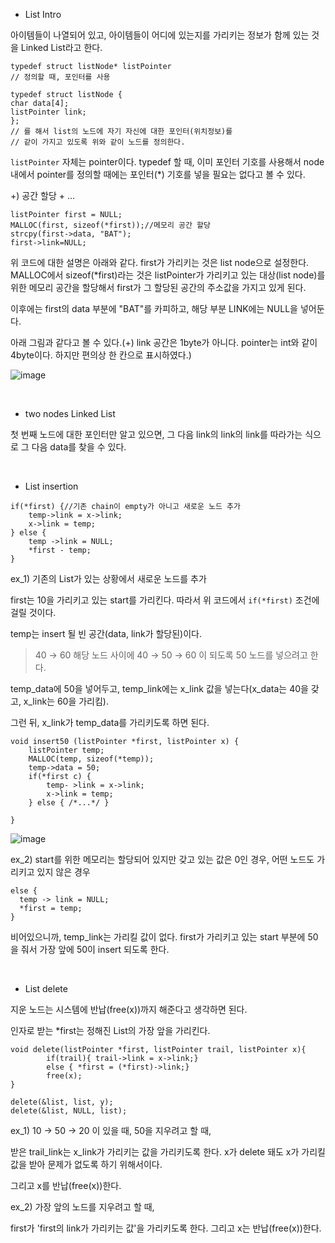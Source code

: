 - List Intro

아이템들이 나열되어 있고, 아이템들이 어디에 있는지를 가리키는 정보가 함께 있는 것을 Linked List라고 한다.

```
typedef struct listNode* listPointer
// 정의할 때, 포인터를 사용

typedef struct listNode {
char data[4];
listPointer link;
};
// 를 해서 list의 노드에 자기 자신에 대한 포인터(위치정보)를
// 같이 가지고 있도록 위와 같이 노드를 정의한다.
```

```listPointer``` 자체는 pointer이다. typedef 할 때, 이미 포인터 기호를 사용해서 node 내에서 pointer를 정의할 때에는 포인터(*) 기호를 넣을 필요는 없다고 볼 수 있다.

+) 공간 할당 + ...

```
listPointer first = NULL;
MALLOC(first, sizeof(*first));//메모리 공간 할당
strcpy(first->data, "BAT");
first->link=NULL;
```

위 코드에 대한 설명은 아래와 같다.
first가 가리키는 것은 list node으로 설정한다.
MALLOC에서 sizeof(*first)라는 것은 listPointer가 가리키고 있는 대상(list node)를 위한 메모리 공간을 할당해서 first가 그 할당된 공간의 주소값을 가지고 있게 된다.

이후에는 first의 data 부분에 "BAT"를 카피하고, 해당 부분 LINK에는 NULL을 넣어둔다.

아래 그림과 같다고 볼 수 있다.(+) link 공간은 1byte가 아니다. pointer는 int와 같이 4byte이다. 하지만 편의상 한 칸으로 표시하였다.)

![image](https://github.com/sonyrainy/TIL/assets/91364766/71274439-9adb-4931-a841-26434f1fb1a4)

<br>

- two nodes Linked List

첫 번째 노드에 대한 포인터만 알고 있으면, 그 다음 link의 link의 link를 따라가는 식으로 그 다음 data를 찾을 수 있다.

<br>

- List insertion

```
if(*first) {//기존 chain이 empty가 아니고 새로운 노드 추가
	temp->link = x->link;
	x->link = temp;
} else {
	temp ->link = NULL;
	*first - temp;
}
```

ex_1) 기존의 List가 있는 상황에서 새로운 노드를 추가

first는 10을 가리키고 있는 start를 가리킨다. 따라서 위 코드에서 ```if(*first)``` 조건에 걸릴 것이다.

temp는 insert 될 빈 공간(data, link가 할당된)이다.

>40 → 60 해당 노드 사이에 40 → 50 → 60 이 되도록 50 노드를 넣으려고 한다.

temp_data에 50을 넣어두고, temp_link에는 x_link 값을 넣는다(x_data는 40을 갖고, x_link는 60을 가리킴).

그런 뒤, x_link가 temp_data를 가리키도록 하면 된다.

```
void insert50 (listPointer *first, listPointer x) {
	listPointer temp;
	MALLOC(temp, sizeof(*temp));
	temp->data = 50;
	if(*first c) {
		temp- >link = x->link;
		x->link = temp;
	} else { /*...*/ }

}
```

![image](https://github.com/sonyrainy/TIL/assets/91364766/77492b98-23fc-4290-9f45-ba00ca881cb9)


ex_2) start를 위한 메모리는 할당되어 있지만 갖고 있는 값은 0인 경우, 어떤 노드도 가리키고 있지 않은 경우

```
else {
  temp -> link = NULL;
  *first = temp;
}
```

비어있으니까, temp_link는 가리킬 값이 없다. first가 가리키고 있는 start 부분에 50을 줘서 가장 앞에 50이 insert 되도록 한다.


<br>

- List delete

지운 노드는 시스템에 반납(free(x))까지 해준다고 생각하면 된다.

인자로 받는 *first는 정해진 List의 가장 앞을 가리킨다.

```
void delete(listPointer *first, listPointer trail, listPointer x){
		if(trail){ trail->link = x->link;}
		else { *first = (*first)->link;}
		free(x);
}

delete(&list, list, y);
delete(&list, NULL, list);
```

ex_1) 10 → 50 → 20 이 있을 때, 50을 지우려고 할 때,

받은 trail_link는 x_link가 가리키는 값을 가리키도록 한다. x가 delete 돼도 x가 가리킬 값을 받아 문제가 없도록 하기 위해서이다.

그리고 x를 반납(free(x))한다.

ex_2) 가장 앞의 노드를 지우려고 할 때,

first가 'first의 link가 가리키는 값'을 가리키도록 한다. 그리고 x는 반납(free(x))한다.











